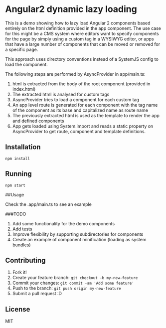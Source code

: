 # Angular2 dynamic lazy loading

This is a demo showing how to lazy load Angular 2 components based entirely on the html definition provided in the app component.
The use case for this might be a CMS system where editors want to specify components for the page by simply using a custom tag in a WYSIWYG editor, or apps that have a large number of components that can be moved or removed for a specific page.

This approach uses directory conventions instead of a SystemJS config to load the component.

The following steps are performed by AsyncProvider in app/main.ts:

1. html is extracted from the body of the root component (provided in index.html)
2. The extracted html is analysed for custom tags 
3. AsyncProvider tries to load a component for each custom tag
4. An app level route is generated for each component with the tag name of the component as its base and capitalized name as route name
5. The previously extracted html is used as the template to render the app and defined components
6. App gets loaded using System.import and reads a static property on AsyncProvider to get route, component and template definitions.

## Installation

``
npm install
``

## Running

``
npm start
``

##Usage

Check the .app/main.ts to see an example

###TODO

1. Add some functionality for the demo components
2. Add tests
3. Improve flexibility by supporting subdirectories for components
4. Create an example of component minification (loading as system bundles)

## Contributing

1. Fork it!
2. Create your feature branch: `git checkout -b my-new-feature`
3. Commit your changes: `git commit -am 'Add some feature'`
4. Push to the branch: `git push origin my-new-feature`
5. Submit a pull request :D

## License

MIT